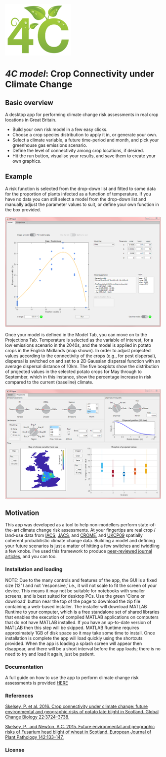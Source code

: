<p align="left">
  <img width="212" height="166"  src="https://github.com/pskelsey/4C/blob/gh-pages/4CLogo.png">
</p>


# _4C model_: Crop Connectivity under Climate Change

## Basic overview
A desktop app for performing climate change risk assessments in real crop locations in Great Britain. 
* Build your own risk model in a few easy clicks.
* Choose a crop species distribution to apply it in, or generate your own.
* Select a climate variable, a future time-period and month, and pick your greenhouse gas emissions scenario.
* Define the level of connectivity among crop locations, if desired.
* Hit the run button, visualise your results, and save them to create your own graphics. 

## Example
A risk function is selected from the drop-down list and fitted to some data for the proportion of plants infected as a function of temperature. If you have no data you can still select a model from the drop-down list and manually adjust the parameter values to suit, or define your own function in the box provided. 

<p align="center">
  <img src="https://github.com/pskelsey/4C/blob/gh-pages/modelsTabLarge.png">
</p>
Once your model is defined in the Model Tab, you can move on to the Projections Tab. Temperature is selected as the variable of interest, for a low emissions scenario in the 2040s, and the model is applied in potato crops in the English Midlands (map shown). In order to adjust projected values according to the connectivity of the crops (e.g., for pest dispersal), dispersal is switched on and set to a 2D Gaussian dispersal function with an average dispersal distance of 10km. The five boxplots show the distribution of projected values in the selected potato crops for May through to September, which in this instance, show the percentage increase in risk compared to the current (baseline) climate. 
<p>
  
</p>
<p align="left">
  <img src="https://github.com/pskelsey/4C/blob/gh-pages/projectionsTabLarge.png">
</p>

## Motivation
This app was developed as a tool to help non-modellers perform state-of-the-art climate change risk assessments. At your fingertips are real crop / land-use data from [IACS](https://ec.europa.eu/agriculture/direct-support/iacs_en), [JACS](http://www.gov.scot/Topics/Statistics/Browse/Agriculture-Fisheries/PubFinalResultsJuneCensus), and [CROME](https://data.gov.uk/data/search?q=CROME), and [UKCP09](http://ukclimateprojections.metoffice.gov.uk/21678) spatially coherent probabilistic climate change data. Building a model and defining your future scenarios is just a matter of hitting a few switches and twiddling a few knobs. I've used this framework to produce [peer-reviewed journal articles](#references), and you can too. 

### Installation and loading
NOTE: Due to the many controls and features of the app, the GUI is a fixed size (12") and not 'responsive,' i.e., it will not scale to fit the screen of your device. This means it may not be suitable for notebooks with smaller screens, and is best suited for desktop PCs. 
Use the green 'Clone or download' button near the top of the page to download the zip file containing a web-based installer. The installer will download MATLAB Runtime to your computer, which is a free standalone set of shared libraries that enables the execution of compiled MATLAB applications on computers that do not have MATLAB installed. If you have an up-to-date version of MATLAB then this step will be skipped. MATLAB Runtime requires approximately 1GB of disk space so it may take some time to install. Once installation is complete the app will load quickly using the shortcuts provided. When the app is loading a splash screen will appear then disappear, and there will be a short interval before the app loads; there is no need to try and load it again, just be patient.

### Documentation
A full guide on how to use the app to perform climate change risk assessments is provided [HERE](https://github.com/pskelsey/4C/blob/master/docs/Documentation.md)

### References
[Skelsey, P. et al. 2016. Crop connectivity under climate change: future environmental and geographic risks of potato late blight in Scotland. Global Change Biology 22:3724–3738.](http://onlinelibrary.wiley.com/doi/10.1111/gcb.13368/full)

[Skelsey, P., and Newton, A.C. 2015. Future environmental and geographic risks of Fusarium head blight of wheat in Scotland. European Journal of Plant Pathology 142:133–147.](https://link.springer.com/article/10.1007/s10658-015-0598-7)

### License
